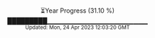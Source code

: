 <p align="center">
⏳Year Progress (31.10 %) <br>
█████████▁▁▁▁▁▁▁▁▁▁▁▁▁▁▁▁▁▁▁▁▁ <br>
<sub>Updated: Mon, 24 Apr 2023 12:03:20 GMT</sub>
</p>

